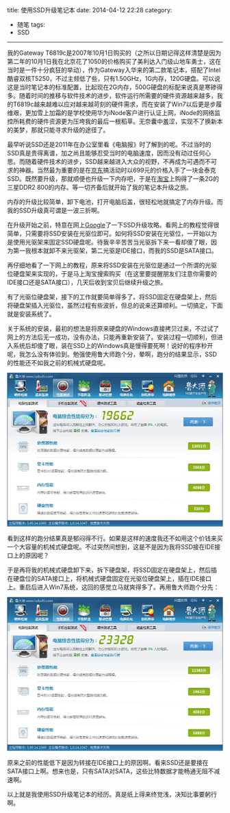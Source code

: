 title: 使用SSD升级笔记本
date: 2014-04-12 22:28
category: 
- 随笔
tags: 
- SSD
---

我的Gateway T6819c是2007年10月1日购买的（之所以日期记得这样清楚是因为第二年的10月1日我在北京花了1050的价格购买了美利达入门级山地车勇士，这在当时是一件十分疯狂的举动），作为Gateway入华来的第二款笔记本，搭配了Intel酷睿双核T5250，不过主频低了些，只有1.50GHz，1G内存，120G硬盘。可以说这是当时笔记本的标准配置，比起现在2G内存，500G硬盘的标配来说真是寒碜得多。随着时间的推移与软件技术的进步，软件运行所需要的硬件资源越来越多，我的T6819c越来越难以应对越来越苛刻的硬件需求，而在安装了Win7以后更是步履维艰，更加雪上加霜的是学校使用华为iNode客户进行认证上网，iNode的网络监控所耗费的硬件资源更为压垮我的最后一根稻草。无奈囊中羞涩，实现不了换新本的美梦，那就只能寻求升级的途径了。

最早听说SSD还是2011年在办公室里看《电脑报》时了解到的呢。不过当时的SSD真是贵得离谱，加之尚且能够忍受当时的电脑速度，因而没有动过任何心思。而随着硬件技术的进步，SSD越来越进入大众的视野，不再成为可遇而不可求的神器。当然最为重要的是在[京东](http://jd.com)搞活动时以699元的价格入手了一块金泰克SSD。既然要升级，那就顺便也升级一下内存吧，于是在[淘宝](http://taobao.com)上购得了一条2G的三星DDR2 800的内存。等一切齐备后就开始了我的笔记本升级之旅。

内存的升级比较简单，卸下电池，打开电脑后盖，很轻松地就搞定了内存升级。而我的SSD升级真可谓是一波三折啊。

在升级开始之前，特意在网上[Google](https://google.com.hk)了一下SSD升级攻略。看网上的教程觉得很简单，只需要将SSD安装在光驱位即可。如何将SSD安装在光驱位，一开始以为是使用光驱架来固定SSD硬盘呢。待我辛辛苦苦当光驱拆下来一看却傻了眼，因为第一我根本就卸不来光驱架，第二光驱是IDE接口，而我的SSD是SATA接口。

再仔细地看了一下网上的教程，原来将SSD安装在光驱位是通过一个所谓的光驱位硬盘架来实现的，于是马上淘宝搜索购买（在这里要提醒朋友们注意你需要的IDE接口还是SATA接口），几天后收到宝贝后继续升级之旅。

有了光驱位硬盘架，接下的工作就要简单得多了。将SSD固定在硬盘架上，然后将硬盘架插入光驱位，虽然过程有些波折，但总的说来还算顺利。一切搞定，下面就是安装系统了。

关于系统的安装，最初的想法是将原来硬盘的Windows直接拷贝过来，不过试了网上的方法后无一成功，没有办法，只能再重新安装了。安装过程一切顺利，但进入系统后却傻了眼，装在SSD上的Windows真是慢得要死啊！说好的程序秒开呢，我怎么没有体验到。勉强使用鲁大师跑个分，晕啊，跑分的结果显示，SSD的性能还不如我之前的机械式硬盘呢。

![SSD接在IDE接口](/images/SSD_IDE.jpg)

看到这样的跑分结果真是郁闷得不行。如果是这样的速度我还不如用这个价钱来买一个大容量的机械式硬盘呢。不过突然间想到，这是不是因为我将SSD接在IDE接口上的原因呢？

于是再将我的机械式硬盘卸下来，拆下硬盘架，将SSD固定在硬盘架上，然后插在硬盘位的SATA接口上，将机械式硬盘固定在光驱位硬盘架上，插在IDE接口上。重启后进入Win7系统，这回的感觉立马就爽得多了。再用鲁大师跑个分先：

![SSD接在SATA接口](/images/SSD_SATA.jpg)

原来之前的性能低下是因为转接在IDE接口上的原因啊。看来SSD还是要接在SATA接口上啊。想来也是，只有SATA对SATA，这些比特数据才能畅通无阻不减速啊。

以上就是我使用SSD升级笔记本的经历。真是纸上得来终觉浅，决知比事要躬行啊。
